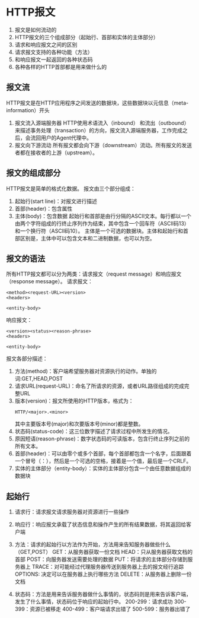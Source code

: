 

# HTTP报文

1. 报文是如何流动的
2. HTTP报文的三个组成部分（起始行、首部和实体的主体部分）
3. 请求和响应报文之间的区别
4. 请求报文支持的各种功能（方法）
5. 和响应报文一起返回的各种状态码
6. 各种各样的HTTP首部都是用来做什么的

## 报文流

HTTP报文是在HTTP应用程序之间发送的数据块，这些数据块以元信息（meta-information）开头

1. 报文流入源端服务器
HTTP使用术语流入（inbound） 和流出（outbound）来描述事务处理（transaction）的方向，报文流入源端服务器，工作完成之后，会流回用户的Agent代理中。
2. 报文向下游流动
所有报文都会向下游（downstream）流动。所有报文的发送者都在接收者的上游（upstream）。

## 报文的组成部分

HTTP报文是简单的格式化数据。
报文由三个部分组成：
1. 起始行(start line)：对报文进行描述
2. 首部(header)：包含属性
3. 主体(body)：包含数据
起始行和首部是由行分隔的ASCII文本。每行都以一个由两个字符组成的行终止序列作为结束，其中包含一个回车符（ASCII码13）和一个换行符（ASCII码10）。
主体是一个可选的数据块。主体和起始行和首部区别是，主体中可以包含文本和二进制数据，也可以为空。


##  报文的语法
所有HTTP报文都可以分为两类：请求报文（request message）和响应报文（response message）。
请求报文：

```
<method><request-URL><version>
<headers>

<entity-body>
```
响应报文：

```
<version><status><reason-phrase>
<headers>

<entity-body>
```

报文各部分描述：

1. 方法(method)：客户端希望服务器对资源执行的动作。单独的词:GET,HEAD,POST
1. 请求URL(request-URL)：命名了所请求的资源，或者URL路径组成的完成完整URL
1. 版本(version)：报文所使用的HTTP版本，格式为：
    ```
    HTTP/<major>.<minor>
    ```
    其中主要版本号(major)和次要版本号(minor)都是整数。
1. 状态码(status-code)：这三位数字描述了请求过程中所发生的情况。
1. 原因短语(reason-phrase)：数字状态码的可读版本，包含行终止序列之前的所有文本。
1. 首部(header)：可以由零个或多个首部，每个首部都包含一个名字，后面跟着一个冒号（：），然后是一个可选的空格，接着是一个值，最后是一个CRLF。
1. 实体的主体部分（entity-body）：实体的主体部分包含一个由任意数据组成的数据块

## 起始行

1. 请求行：请求报文请求服务器对资源进行一些操作
1. 响应行：响应报文承载了状态信息和操作产生的所有结果数据，将其返回给客户端
1. 方法：请求的起始行以方法作为开始，方法用来告知服务器做些什么（GET,POST）
    GET：从服务器获取一份文档
    HEAD：只从服务器获取文档的首部
    POST：向服务器发送需要处理的数据
    PUT：将请求的主体部分存储到服务器上
    TRACE：对可能经过代理服务器传送到服务器上去的报文经行追踪
    OPTIONS: 决定可以在服务器上执行哪些方法
    DELETE：从服务器上删除一份文档

1. 状态码：方法是用来告诉服务器做什么事情的，状态码则是用来告诉客户端，发生了什么事情，状态码位于响应的起始行中。
    200-299：请求成功
    300-399：资源已被移走
    400-499：客户端请求出错了
    500-599：服务器出错了

